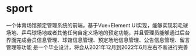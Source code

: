# sport
一个体育场馆预定管理系统的前端，基于Vue+Element UI实现，能够实现羽毛球场地、乒乓球场地或者其他任何自定义场地的预定功能，并且管理员能够通过后台界面完成会员信息管理、球馆信息管理、预定场地信息管理、公告信息管理、留言管理等功能
是一个毕业设计，将会从2021年12月到2022年6月左右不断进行完善

